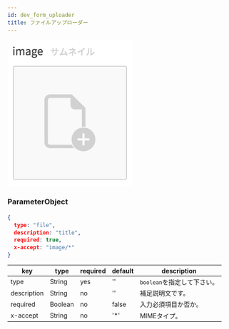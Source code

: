 ```yaml
---
id: dev_form_uploader
title: ファイルアップローダー
---
```


![form_uploader](./assets/form_uploader.png)

### ParameterObject

```json
{
  type: "file",
  description: "title",
  required: true,
  x-accept: "image/*"
}
```

| key | type | required | default | description |
| ---- | ---- | -------- | ------- | ----------- |
| type | String | yes | '' | `boolean`を指定して下さい。 |
| description | String | no | '' | 補足説明文です。 |
| required | Boolean | no | false | 入力必須項目か否か。 |
| x-accept | String | no | '*' | MIMEタイプ。 |
